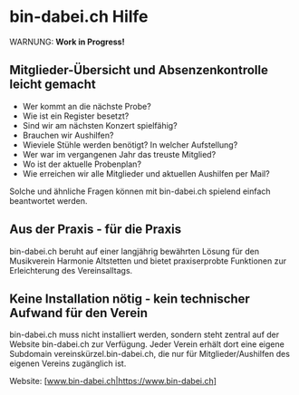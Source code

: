 # bin-dabei.ch Hilfe

WARNUNG: **Work in Progress!**

## Mitglieder-Übersicht und Absenzenkontrolle leicht gemacht

- Wer kommt an die nächste Probe?
- Wie ist ein Register besetzt?
- Sind wir am nächsten Konzert spielfähig?
- Brauchen wir Aushilfen?
- Wieviele Stühle werden benötigt? In welcher Aufstellung?
- Wer war im vergangenen Jahr das treuste Mitglied?
- Wo ist der aktuelle Probenplan?
- Wie erreichen wir alle Mitglieder und aktuellen Aushilfen per Mail?

Solche und ähnliche Fragen können mit bin-dabei.ch spielend einfach beantwortet werden.

## Aus der Praxis - für die Praxis

bin-dabei.ch beruht auf einer langjährig bewährten Lösung für den Musikverein Harmonie Altstetten und bietet praxiserprobte Funktionen zur Erleichterung des Vereinsalltags.


## Keine Installation nötig - kein technischer Aufwand für den Verein

bin-dabei.ch muss nicht installiert werden, sondern steht zentral auf der Website bin-dabei.ch zur Verfügung.
Jeder Verein erhält dort eine eigene Subdomain vereinskürzel.bin-dabei.ch, die nur für Mitglieder/Aushilfen des eigenen Vereins zugänglich ist.

Website: [www.bin-dabei.ch|https://www.bin-dabei.ch]